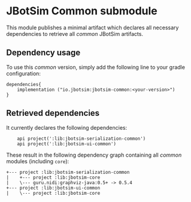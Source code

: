 # JBotSim Common submodule

This module publishes a minimal artifact which declares all necessary dependencies to retrieve all *common* JBotSim
artifacts.

## Dependency usage

To use this *common* version, simply add the following line to your gradle configuration: 

```
dependencies{
    implementation ("io.jbotsim:jbotsim-common:<your-version>")
}
```


## Retrieved dependencies

It currently declares the following dependencies: 

```
    api project(':lib:jbotsim-serialization-common')
    api project(':lib:jbotsim-ui-common')
```

These result in the following dependency graph containing all *common* modules (including `core`):

```
+--- project :lib:jbotsim-serialization-common
|    +--- project :lib:jbotsim-core
|    \--- guru.nidi:graphviz-java:0.5+ -> 0.5.4
+--- project :lib:jbotsim-ui-common
|    \--- project :lib:jbotsim-core
```